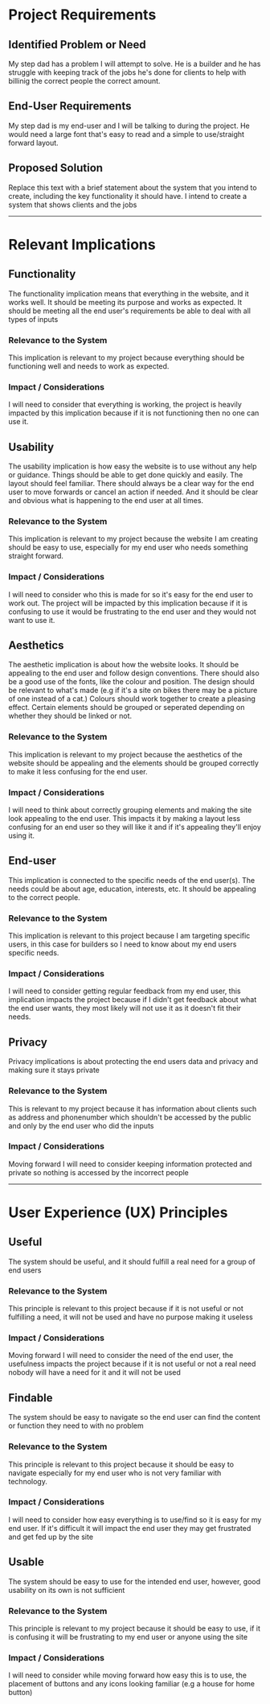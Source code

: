 # Project Requirements

## Identified Problem or Need

My step dad has a problem I will attempt to solve. He is a builder and he has struggle with keeping track of the jobs he's done for clients to help with billinig the correct people the correct amount.

## End-User Requirements

My step dad is my end-user and I will be talking to during the project. He would need a large font that's easy to read and a simple to use/straight forward layout.

## Proposed Solution

Replace this text with a brief statement about the system that you intend to create, including the key functionality it should have.
I intend to create a system that shows clients and the jobs 


---

# Relevant Implications

## Functionality

The functionality implication means that everything in the website, and it works well. It should be meeting its purpose and works as expected. It should be meeting all the end user's requirements be able to deal with all types of inputs

### Relevance to the System

This implication is relevant to my project because everything should be functioning well and needs to work as expected.

### Impact / Considerations

I will need to consider that everything is working, the project is heavily impacted by this implication because if it is not functioning then no one can use it.


## Usability

The usability implication is how easy the website is to use without any help or guidance. Things should be able to get done quickly and easily. The layout should feel familiar. There should always be a clear way for the end user to move forwards or cancel an action if needed. And it should be clear  and obvious what is happening to the end user at all times.

### Relevance to the System

This implication is relevant to my project because the website I am creating should be easy to use, especially for my end user who needs something straight forward.

### Impact / Considerations

I will need to consider who this is made for so it's easy for the end user to work out. The project will be impacted by this implication because if it is confusing to use it would be frustrating to the end user and they would not want to use it.


## Aesthetics

The aesthetic implication is about how the website looks. It should be appealing to the end user and follow design conventions. There should also be a good use of the fonts, like the colour and position. The design should be relevant to what's made (e.g if it's a site on bikes there may be a picture of one instead of a cat.) Colours should work together to create a pleasing effect. Certain elements should be grouped or seperated depending on whether they should be linked or not.

### Relevance to the System

This implication is relevant to my project because the aesthetics of the website should be appealing and the elements should be grouped correctly to make it less confusing for the end user.

### Impact / Considerations

I will need to think about correctly grouping elements and making the site look appealing to the end user. This impacts it by making a layout less confusing for an end user so they will like it and if it's appealing they'll enjoy using it.


## End-user

This implication is connected to the specific needs of the end user(s). The needs could be about age, education, interests, etc. It should be appealing to the correct  people.

### Relevance to the System

This implication is relevant to this project because I am targeting specific users, in this case for builders so I need to know about my end users specific needs.

### Impact / Considerations

I will need to consider getting regular feedback from my end user, this implication impacts the project because if I didn't get feedback about what the end user wants, they most likely will not use it as it doesn't fit their needs.


## Privacy

Privacy implications is about protecting the end users data and privacy and making sure it stays private

### Relevance to the System

This is relevant to my project because it has information about clients such as address and phonenumber which shouldn't be accessed by the public and only by the end user who did the inputs

### Impact / Considerations

Moving forward I will need to consider keeping information protected and private so nothing is accessed by the incorrect people


---

# User Experience (UX) Principles

## Useful

The system should be useful, and it should fulfill a real need for a group of end users

### Relevance to the System

This principle is relevant to this project because if it is not useful or not fulfilling a need, it will not be used and have no purpose making it useless

### Impact / Considerations

Moving forward I will need to consider the need of the end user, the usefulness impacts the project because if it is not useful or not a real need nobody will have a need  for it and it will not be used



## Findable

The system should be easy to navigate so the end user can find the content or function they need to with no problem

### Relevance to the System

This principle is relevant to this project because it should be easy to navigate especially for my end user who is not very familiar with technology.

### Impact / Considerations

I will need to consider how easy everything is to use/find so it is easy for my end user. If it's difficult it will impact the end user they may get frustrated and get fed up by the site


## Usable

The system should be easy to  use for the intended end user, however, good usability on its own is not sufficient

### Relevance to the System

This principle is relevant to my project because it should be easy to use, if it is confusing it will be frustrating to my end user or anyone using the site

### Impact / Considerations

I will need to consider while moving forward how easy this is to use, the placement of buttons and any icons looking familiar (e.g a house for home button)

